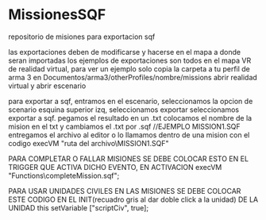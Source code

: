 # MissionesSQF
repositorio de misiones para exportacion sqf

las exportaciones deben de modificarse y hacerse en el mapa a donde seran importadas
los ejemplos de exportaciones son todos en el mapa VR de realidad virtual, para ver un ejemplo solo copia la carpeta a tu perfil de arma 3 en Documentos/arma3/otherProfiles/nombre/missions
abrir realidad virtual y abrir escenario

para exportar a sqf, entramos en el escenario, seleccionamos la opcion de scenario esquina superior izq,
seleccionamos exportar
seleccionamos exportar a sqf.
pegamos el resultado en un .txt
colocamos el nombre de la mision en el txt y cambiamos el .txt por .sqf //EJEMPLO MISSION1.SQF
entregamos el archivo al editor o lo llamamos dentro de una mision con el codigo execVM "ruta del archivo\MISSION1.SQF"


PARA COMPLETAR O FALLAR MISIONES SE DEBE COLOCAR ESTO EN EL TRIGGER QUE ACTIVA DICHO EVENTO, EN ACTIVACION
execVM "Functions\completeMission.sqf";

PARA USAR UNIDADES CIVILES EN LAS MISIONES SE DEBE COLOCAR ESTE CODIGO EN EL INIT(recuadro gris al dar doble click a la unidad) DE LA UNIDAD
this setVariable ["scriptCiv", true];
